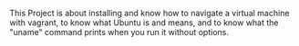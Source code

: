 This Project is about installing and know how to navigate a virtual machine with vagrant, to know what Ubuntu is and means, and to know what the "uname" command prints when you run it without options. 

